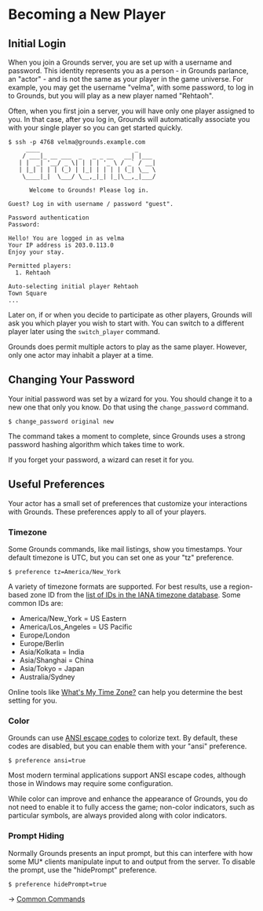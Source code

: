 # Becoming a New Player

## Initial Login

When you join a Grounds server, you are set up with a username and password. This identity represents you as a person - in Grounds parlance, an "actor" - and is not the same as your player in the game universe. For example, you may get the username "velma", with some password, to log in to Grounds, but you will play as a new player named "Rehtaoh".

Often, when you first join a server, you will have only one player assigned to you. In that case, after you log in, Grounds will automatically associate you with your single player so you can get started quickly.

```
$ ssh -p 4768 velma@grounds.example.com
     ____                           _
    / ___|_ __ ___  _   _ _ __   __| |___
   | |  _| '__/ _ \| | | | '_ \ / _` / __|
   | |_| | | | (_) | |_| | | | | (_| \__ \
    \____|_|  \___/ \__,_|_| |_|\__,_|___/

      Welcome to Grounds! Please log in.

Guest? Log in with username / password "guest".

Password authentication
Password:

Hello! You are logged in as velma
Your IP address is 203.0.113.0
Enjoy your stay.

Permitted players:
  1. Rehtaoh

Auto-selecting initial player Rehtaoh
Town Square
...
```

Later on, if or when you decide to participate as other players, Grounds will ask you which player you wish to start with. You can switch to a different player later using the `switch_player` command.

Grounds does permit multiple actors to play as the same player. However, only one actor may inhabit a player at a time.

## Changing Your Password

Your initial password was set by a wizard for you. You should change it to a new one that only you know. Do that using the `change_password` command.

```
$ change_password original new
```

The command takes a moment to complete, since Grounds uses a strong password hashing algorithm which takes time to work.

If you forget your password, a wizard can reset it for you.

## Useful Preferences

Your actor has a small set of preferences that customize your interactions with Grounds. These preferences apply to all of your players.

### Timezone

Some Grounds commands, like mail listings, show you timestamps. Your default timezone is UTC, but you can set one as your "tz" preference.

```
$ preference tz=America/New_York
```

A variety of timezone formats are supported. For best results, use a region-based zone ID from the [list of IDs in the IANA timezone database](https://en.wikipedia.org/wiki/List_of_tz_database_time_zones). Some common IDs are:

* America/New_York = US Eastern
* America/Los_Angeles = US Pacific
* Europe/London
* Europe/Berlin
* Asia/Kolkata = India
* Asia/Shanghai = China
* Asia/Tokyo = Japan
* Australia/Sydney

Online tools like [What's My Time Zone?](http://www.timezoneconverter.com/cgi-bin/findzone.tzc) can help you determine the best setting for you.

### Color

Grounds can use [ANSI escape codes](https://en.wikipedia.org/wiki/ANSI_escape_code) to colorize text. By default, these codes are disabled, but you can enable them with your "ansi" preference.

```
$ preference ansi=true
```

Most modern terminal applications support ANSI escape codes, although those in Windows may require some configuration.

While color can improve and enhance the appearance of Grounds, you do not need to enable it to fully access the game; non-color indicators, such as particular symbols, are always provided along with color indicators.

### Prompt Hiding

Normally Grounds presents an input prompt, but this can interfere with how some MU* clients manipulate input to and output from the server. To disable the prompt, use the "hidePrompt" preference.

```
$ preference hidePrompt=true
```

→ [Common Commands](common_commands.md)
